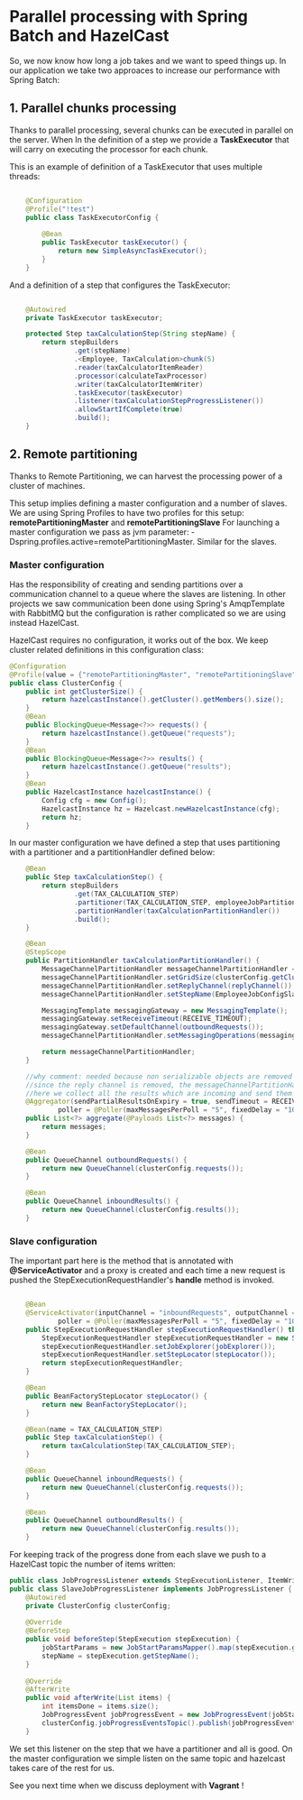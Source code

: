 # Parallel processing with Spring Batch and HazelCast

So, we now know how long a job takes and we want to speed things up. In our application we take two approaces to increase our performance with Spring Batch:

## 1. Parallel chunks processing
Thanks to parallel processing, several chunks can be executed in parallel on the server. When 
In the definition of a step we provide a __TaskExecutor__ that will carry on executing the processor for each chunk.

This is an example of definition of a TaskExecutor that uses multiple threads:
```java

	@Configuration
	@Profile("!test")
	public class TaskExecutorConfig {
	
	    @Bean
	    public TaskExecutor taskExecutor() {
	        return new SimpleAsyncTaskExecutor();
	    }
	}
```

And a definition of a step that configures the TaskExecutor:

```java

 	@Autowired
    private TaskExecutor taskExecutor;

    protected Step taxCalculationStep(String stepName) {
        return stepBuilders
                .get(stepName)
                .<Employee, TaxCalculation>chunk(5)
                .reader(taxCalculatorItemReader)
                .processor(calculateTaxProcessor)
                .writer(taxCalculatorItemWriter)
                .taskExecutor(taskExecutor)
                .listener(taxCalculationStepProgressListener())
                .allowStartIfComplete(true)
                .build();
    }
```	

## 2. Remote partitioning

Thanks to Remote Partitioning, we can harvest the processing power of a cluster of machines.

This setup implies defining a master configuration and a number of slaves.
We are using Spring Profiles to have two profiles for this setup: __remotePartitioningMaster__ and __remotePartitioningSlave__
For launching a master configuration we pass as jvm parameter: -Dspring.profiles.active=remotePartitioningMaster. Similar for the slaves.

### Master configuration

Has the responsibility of creating and sending partitions over a communication channel to a queue where the slaves are listening.
In other projects we saw communication been done using Spring's AmqpTemplate with RabbitMQ but the configuration is rather complicated
so we are using instead HazelCast. 

HazelCast requires no configuration, it works out of the box.
We keep cluster related definitions in this configuration class:
```java
@Configuration
@Profile(value = {"remotePartitioningMaster", "remotePartitioningSlave", "testRemotePartitioning"})
public class ClusterConfig {
    public int getClusterSize() { 
        return hazelcastInstance().getCluster().getMembers().size();
    }
    @Bean
    public BlockingQueue<Message<?>> requests() {
        return hazelcastInstance().getQueue("requests");
    }
    @Bean
    public BlockingQueue<Message<?>> results() {
        return hazelcastInstance().getQueue("results");
    }   
    @Bean
    public HazelcastInstance hazelcastInstance() {
        Config cfg = new Config();
        HazelcastInstance hz = Hazelcast.newHazelcastInstance(cfg);
        return hz;
    }
```

In our master configuration we have defined a step that uses partitioning with a partitioner and a partitionHandler defined below:
```java
    @Bean
    public Step taxCalculationStep() {
        return stepBuilders
                .get(TAX_CALCULATION_STEP)
                .partitioner(TAX_CALCULATION_STEP, employeeJobPartitioner)
                .partitionHandler(taxCalculationPartitionHandler())
                .build();
    }

    @Bean
    @StepScope
    public PartitionHandler taxCalculationPartitionHandler() {
        MessageChannelPartitionHandler messageChannelPartitionHandler = new MessageChannelPartitionHandler();
        messageChannelPartitionHandler.setGridSize(clusterConfig.getClusterSize() - MASTER_WITHOUT_TAX_CALCULATION_STEP);
        messageChannelPartitionHandler.setReplyChannel(replyChannel());
        messageChannelPartitionHandler.setStepName(EmployeeJobConfigSlave.TAX_CALCULATION_STEP);

        MessagingTemplate messagingGateway = new MessagingTemplate();
        messagingGateway.setReceiveTimeout(RECEIVE_TIMEOUT);
        messagingGateway.setDefaultChannel(outboundRequests());
        messageChannelPartitionHandler.setMessagingOperations(messagingGateway);

        return messageChannelPartitionHandler;
    }

    //why comment: needed because non serializable objects are removed from the messages, including the replychannel.
    //since the reply channel is removed, the messageChannelPartitionHandler never receives any message.
    //here we collect all the results which are incoming and send them to the replyChannel so that the partitionHandler can wait for the results
    @Aggregator(sendPartialResultsOnExpiry = true, sendTimeout = RECEIVE_TIMEOUT, inputChannel = "inboundResults", outputChannel = "replyChannel",
            poller = @Poller(maxMessagesPerPoll = "5", fixedDelay = "10000"))
    public List<?> aggregate(@Payloads List<?> messages) {
        return messages;
    }

    @Bean
    public QueueChannel outboundRequests() {
        return new QueueChannel(clusterConfig.requests());
    }

    @Bean
    public QueueChannel inboundResults() {
        return new QueueChannel(clusterConfig.results());
    }
```
### Slave configuration
The important part here is the method that is annotated with __@ServiceActivator__ and a proxy is created and each time a new request is pushed the StepExecutionRequestHandler's __handle__ method is invoked.

```java

	@Bean
    @ServiceActivator(inputChannel = "inboundRequests", outputChannel = "outboundResults",
            poller = @Poller(maxMessagesPerPoll = "5", fixedDelay = "10000"))
    public StepExecutionRequestHandler stepExecutionRequestHandler() throws Exception {
        StepExecutionRequestHandler stepExecutionRequestHandler = new StepExecutionRequestHandler();
        stepExecutionRequestHandler.setJobExplorer(jobExplorer());
        stepExecutionRequestHandler.setStepLocator(stepLocator());
        return stepExecutionRequestHandler;
    }

    @Bean
    public BeanFactoryStepLocator stepLocator() {
        return new BeanFactoryStepLocator();
    }

    @Bean(name = TAX_CALCULATION_STEP)
    public Step taxCalculationStep() {
        return taxCalculationStep(TAX_CALCULATION_STEP);
    }

    @Bean
    public QueueChannel inboundRequests() {
        return new QueueChannel(clusterConfig.requests());
    }

    @Bean
    public QueueChannel outboundResults() {
        return new QueueChannel(clusterConfig.results());
    }
```

For keeping track of the progress done from each slave we push to a HazelCast topic the number of items written:

```java
public class JobProgressListener extends StepExecutionListener, ItemWriteListener {}
public class SlaveJobProgressListener implements JobProgressListener {
    @Autowired
    private ClusterConfig clusterConfig;
	
	@Override
    @BeforeStep
    public void beforeStep(StepExecution stepExecution) {
        jobStartParams = new JobStartParamsMapper().map(stepExecution.getJobParameters());
        stepName = stepExecution.getStepName();
    }
	
    @Override
    @AfterWrite
    public void afterWrite(List items) {
        int itemsDone = items.size();
        JobProgressEvent jobProgressEvent = new JobProgressEvent(jobStartParams, stepName, itemsDone);
        clusterConfig.jobProgressEventsTopic().publish(jobProgressEvent);
	}
```
We set this listener on the step that we have a partitioner and all is good.
On the master configuration we simple listen on the same topic and hazelcast takes care of the rest for us.

See you next time when we discuss deployment with __Vagrant__ !